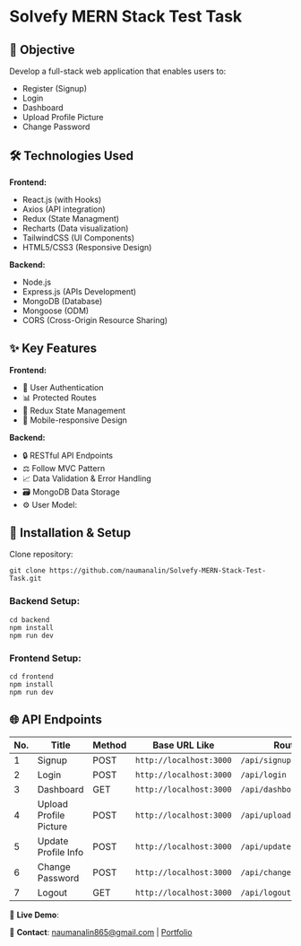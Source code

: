 # Solvefy MERN Stack Test Task

## 📌 Objective
Develop a full-stack web application that enables users to:
- Register (Signup)
- Login
- Dashboard
- Upload Profile Picture
- Change Password

## 🛠 Technologies Used
**Frontend:**
- React.js (with Hooks)
- Axios (API integration)
- Redux (State Managment)
- Recharts (Data visualization)
- TailwindCSS (UI Components)
- HTML5/CSS3 (Responsive Design)

**Backend:**
- Node.js
- Express.js (APIs Development)
- MongoDB (Database)
- Mongoose (ODM)
- CORS (Cross-Origin Resource Sharing)

## ✨ Key Features
**Frontend:**
- 📝 User Authentication
- 📊 Protected Routes
- 🎯 Redux State Management
- 📱 Mobile-responsive Design

**Backend:**
- 🔒 RESTful API Endpoints
- ⚖ Follow MVC Pattern
- 📈 Data Validation & Error Handling
- 🗃 MongoDB Data Storage
- ⚙️ User Model:

## 🚀 Installation & Setup
Clone repository:
```
git clone https://github.com/naumanalin/Solvefy-MERN-Stack-Test-Task.git
```
### Backend Setup:
```
cd backend
npm install
npm run dev 
```
### Frontend Setup:
```
cd frontend
npm install
npm run dev
```

## 🌐 API Endpoints

| No. | Title                   | Method | Base URL Like              | Route                    |
|---- |-------------------------|--------|----------------------------|--------------------------|
| 1   | Signup                  | POST   | `http://localhost:3000`    | `/api/signup`           |
| 2   | Login                   | POST   | `http://localhost:3000`    | `/api/login`            |
| 3   | Dashboard               | GET    | `http://localhost:3000`    | `/api/dashboard`        |
| 4   | Upload Profile Picture  | POST   | `http://localhost:3000`    | `/api/upload/picture`   |
| 5   | Update Profile Info     | POST   | `http://localhost:3000`    | `/api/update/profile`   |
| 6   | Change Password         | POST   | `http://localhost:3000`    | `/api/change/password`  |
| 7   | Logout                  | GET    | `http://localhost:3000`    | `/api/logout`           |



🔗 **Live Demo**: 

📧 **Contact**: naumanalin865@gmail.com | <a href="https://noumanali.vercel.app/" target="_blank" rel="noopener noreferrer">Portfolio</a>
